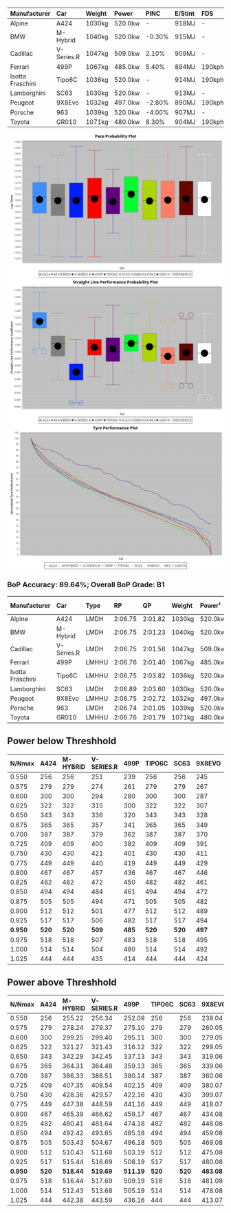 | Manufacturer     | Car        | Weight | Power   | PINC    | E/Stint | FDS     |
|:-|:-|:-|:-|:-|:-|:-|
| Alpine           | A424       | 1030kg | 520.0kw |    -    | 918MJ   |    -    |
| BMW              | M-Hybrid   | 1040kg | 520.0kw | -0.30%  | 915MJ   |    -    |
| Cadillac         | V-Series.R | 1047kg | 509.0kw | 2.10%   | 909MJ   |    -    |
| Ferrari          | 499P       | 1067kg | 485.0kw | 5.40%   | 894MJ   | 190kph  |
| Isotta Fraschini | Tipo6C     | 1036kg | 520.0kw |    -    | 914MJ   | 190kph  |
| Lamborghini      | SC63       | 1030kg | 520.0kw |    -    | 913MJ   |    -    |
| Peugeot          | 9X8Evo     | 1032kg | 497.0kw | -2.80%  | 890MJ   | 190kph  |
| Porsche          | 963        | 1039kg | 520.0kw | -4.00%  | 907MJ   |    -    |
| Toyota           | GR010      | 1071kg | 480.0kw | 8.30%   | 904MJ   | 190kph  |

![PACECHART](./IMG/AUTO.png)
![STRAIGHTLINEPERFORMANCECHART](./IMG/AUTO_sp.png)
![TYREPERFORMANCECHART](./IMG/AUTO_tw.png)

### BoP Accuracy: 89.64%; Overall BoP Grade: B1
| Manufacturer     | Car        | Type  | RP      | QP      | Weight | Power¹  | Threshhold | PINC    | Power²   | E/Stint | AVG Vmax  | FDS     | RDLC | L/Stint | BOP-Grade | Model Accuracy | Model Points | Match%  | SimDiff |
|:-|:-|:-|:-|:-|:-|:-|:-|:-|:-|:-|:-|:-|:-|:-|:-|:-|:-|:-|:-|
| Alpine           | A424       | LMDH  | 2:06.75 | 2:01.82 | 1030kg | 520.0kw | 0.0kph     |    -    | 520.00kw |  918MJ  | 314.45kph |    -    | 1.02 | 25      | -A2       | 100.00%        | 635          | 90.68%  | #       |
| BMW              | M-Hybrid   | LMDH  | 2:06.75 | 2:01.23 | 1040kg | 520.0kw | 250.0kph   | -0.30%  | 518.40kw |  915MJ  | 310.97kph |    -    | 1.01 | 25      | ~A1       | 100.00%        | 1696         | 98.86%  | #       |
| Cadillac         | V-Series.R | LMDH  | 2:06.75 | 2:01.56 | 1047kg | 509.0kw | 250.0kph   | 2.10%   | 519.70kw |  909MJ  | 307.04kph |    -    | 1.01 | 25      | +A2       | 98.34%         | 1841         | 91.95%  | #       |
| Ferrari          | 499P       | LMHHU | 2:06.76 | 2:01.40 | 1067kg | 485.0kw | 250.0kph   | 5.40%   | 511.20kw |  894MJ  | 307.80kph | 190kph  | 1.02 | 25      | ~A1       | 100.00%        | 1773         | 100.00% | #       |
| Isotta Fraschini | Tipo6C     | LMHHU | 2:06.75 | 2:03.82 | 1036kg | 520.0kw | 0.0kph     |    -    | 520.00kw |  914MJ  | 311.10kph | 190kph  | 1.07 | 25      | +Ω1       | 100.00%        | 66           | 47.36%  | #       |
| Lamborghini      | SC63       | LMDH  | 2:06.89 | 2:03.60 | 1030kg | 520.0kw | 0.0kph     |    -    | 520.00kw |  913MJ  | 312.02kph |    -    | 1.06 | 25      | ~A1       | 100.00%        | 504          | 100.00% | #       |
| Peugeot          | 9X8Evo     | LMHHU | 2:06.75 | 2:02.72 | 1032kg | 497.0kw | 250.0kph   | -2.80%  | 483.10kw |  890MJ  | 307.78kph | 190kph  | 1.02 | 25      | +C1       | 100.00%        | 249          | 77.92%  | #       |
| Porsche          | 963        | LMDH  | 2:06.74 | 2:01.05 | 1039kg | 520.0kw | 250.0kph   | -4.00%  | 499.20kw |  907MJ  | 308.28kph |    -    | 1.01 | 25      | ~A1       | 99.96%         | 4880         | 100.00% | #       |
| Toyota           | GR010      | LMHHU | 2:06.76 | 2:01.79 | 1071kg | 480.0kw | 250.0kph   | 8.30%   | 519.80kw |  904MJ  | 307.42kph | 190kph  | 1.01 | 25      | ~A1       | 99.96%         | 2429         | 100.00% | #       |

## Power below Threshhold
| N/Nmax    | A424    | M-HYBRID | V-SERIES.R | 499P    | TIPO6C  | SC63    | 9X8EVO  | 963     | GR010   |
|:-|:-|:-|:-|:-|:-|:-|:-|:-|:-|
|  0.550    |  256    |  256     |  251       |  239    |  256    |  256    |  245    |  256    |  236    |
|  0.575    |  279    |  279     |  274       |  261    |  279    |  279    |  267    |  279    |  258    |
|  0.600    |  300    |  300     |  294       |  280    |  300    |  300    |  287    |  300    |  277    |
|  0.625    |  322    |  322     |  315       |  300    |  322    |  322    |  307    |  322    |  297    |
|  0.650    |  343    |  343     |  336       |  320    |  343    |  343    |  328    |  343    |  317    |
|  0.675    |  365    |  365     |  357       |  341    |  365    |  365    |  349    |  365    |  337    |
|  0.700    |  387    |  387     |  379       |  362    |  387    |  387    |  370    |  387    |  358    |
|  0.725    |  409    |  409     |  400       |  382    |  409    |  409    |  391    |  409    |  378    |
|  0.750    |  430    |  430     |  421       |  401    |  430    |  430    |  411    |  430    |  397    |
|  0.775    |  449    |  449     |  440       |  419    |  449    |  449    |  429    |  449    |  415    |
|  0.800    |  467    |  467     |  457       |  436    |  467    |  467    |  446    |  467    |  431    |
|  0.825    |  482    |  482     |  472       |  450    |  482    |  482    |  461    |  482    |  445    |
|  0.850    |  494    |  494     |  484       |  461    |  494    |  494    |  472    |  494    |  456    |
|  0.875    |  505    |  505     |  494       |  471    |  505    |  505    |  482    |  505    |  466    |
|  0.900    |  512    |  512     |  501       |  477    |  512    |  512    |  489    |  512    |  472    |
|  0.925    |  517    |  517     |  506       |  482    |  517    |  517    |  494    |  517    |  477    |
| **0.950** | **520** | **520**  | **509**    | **485** | **520** | **520** | **497** | **520** | **480** |
|  0.975    |  518    |  518     |  507       |  483    |  518    |  518    |  495    |  518    |  478    |
|  1.000    |  514    |  514     |  504       |  480    |  514    |  514    |  492    |  514    |  475    |
|  1.025    |  444    |  444     |  435       |  414    |  444    |  444    |  424    |  444    |  410    |

## Power above Threshhold
| N/Nmax    | A424    | M-HYBRID   | V-SERIES.R | 499P       | TIPO6C  | SC63    | 9X8EVO     | 963        | GR010      |
|:-|:-|:-|:-|:-|:-|:-|:-|:-|:-|
|  0.550    |  256    |  255.22    |  256.34    |  252.09    |  256    |  256    |  238.04    |  246.10    |  256.41    |
|  0.575    |  279    |  278.24    |  279.37    |  275.10    |  279    |  279    |  260.05    |  268.11    |  279.45    |
|  0.600    |  300    |  299.25    |  299.40    |  295.11    |  300    |  300    |  279.05    |  288.12    |  299.48    |
|  0.625    |  322    |  321.27    |  321.43    |  316.12    |  322    |  322    |  299.05    |  308.12    |  321.52    |
|  0.650    |  343    |  342.29    |  342.45    |  337.13    |  343    |  343    |  319.06    |  329.13    |  342.55    |
|  0.675    |  365    |  364.31    |  364.48    |  359.13    |  365    |  365    |  339.06    |  350.14    |  364.59    |
|  0.700    |  387    |  386.33    |  386.51    |  380.14    |  387    |  387    |  360.06    |  371.15    |  386.62    |
|  0.725    |  409    |  407.35    |  408.54    |  402.15    |  409    |  409    |  380.07    |  392.16    |  408.66    |
|  0.750    |  430    |  428.36    |  429.57    |  422.16    |  430    |  430    |  399.07    |  412.17    |  429.69    |
|  0.775    |  449    |  447.38    |  448.59    |  441.16    |  449    |  449    |  418.07    |  431.17    |  448.73    |
|  0.800    |  467    |  465.39    |  466.62    |  459.17    |  467    |  467    |  434.08    |  448.18    |  466.75    |
|  0.825    |  482    |  480.41    |  481.64    |  474.18    |  482    |  482    |  448.08    |  463.19    |  481.78    |
|  0.850    |  494    |  492.42    |  493.65    |  485.18    |  494    |  494    |  459.08    |  474.19    |  493.80    |
|  0.875    |  505    |  503.43    |  504.67    |  496.18    |  505    |  505    |  469.08    |  484.19    |  504.82    |
|  0.900    |  512    |  510.43    |  511.68    |  503.19    |  512    |  512    |  475.08    |  491.20    |  511.83    |
|  0.925    |  517    |  515.44    |  516.69    |  508.19    |  517    |  517    |  480.08    |  496.20    |  516.84    |
| **0.950** | **520** | **518.44** | **519.69** | **511.19** | **520** | **520** | **483.08** | **499.20** | **519.84** |
|  0.975    |  518    |  516.44    |  517.69    |  509.19    |  518    |  518    |  481.08    |  497.20    |  517.84    |
|  1.000    |  514    |  512.43    |  513.68    |  505.19    |  514    |  514    |  478.08    |  494.20    |  513.83    |
|  1.025    |  444    |  442.38    |  443.59    |  436.16    |  444    |  444    |  413.07    |  426.17    |  443.72    |
